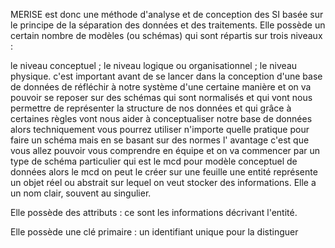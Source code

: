 MERISE est donc une méthode d'analyse et de conception des SI basée sur le principe de la séparation des données et des traitements. Elle possède un certain nombre de modèles (ou schémas) qui sont répartis sur trois niveaux :

le niveau conceptuel ;
le niveau logique ou organisationnel ;
le niveau physique.
c'est important avant de se lancer
dans la conception d'une base de données
de réfléchir à notre système d'une
certaine manière et on va pouvoir se
reposer sur des schémas qui sont
normalisés et qui vont nous permettre de
représenter la structure de nos données
et qui grâce à certaines règles vont
nous aider à conceptualiser notre base
de données alors techniquement vous
pourrez utiliser n'importe quelle
pratique pour faire un schéma mais en se
basant sur des normes l' avantage c'est
que vous allez pouvoir vous comprendre
en équipe et on va commencer par un type
de schéma particulier qui est le mcd
pour modèle conceptuel de données alors
le mcd on peut le créer sur une feuille
une entité représente un objet réel ou abstrait sur lequel on veut stocker des informations.
Elle a un nom clair, souvent au singulier.

Elle possède des attributs : ce sont les informations décrivant l'entité.

Elle possède une clé primaire : un identifiant unique pour la distinguer
